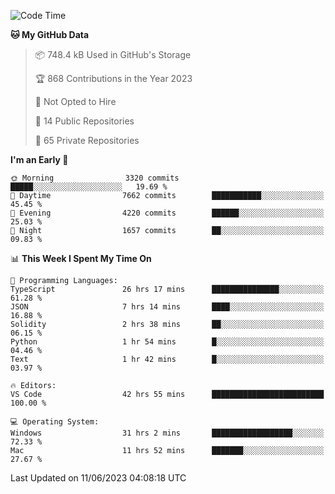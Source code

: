 <!--START_SECTION:waka-->
![Code Time](http://img.shields.io/badge/Code%20Time-4%2C176%20hrs%2033%20mins-blue)

**🐱 My GitHub Data** 

> 📦 748.4 kB Used in GitHub's Storage 
 > 
> 🏆 868 Contributions in the Year 2023
 > 
> 🚫 Not Opted to Hire
 > 
> 📜 14 Public Repositories 
 > 
> 🔑 65 Private Repositories 
 > 
**I'm an Early 🐤** 

```text
🌞 Morning                3320 commits        █████░░░░░░░░░░░░░░░░░░░░   19.69 % 
🌆 Daytime                7662 commits        ███████████░░░░░░░░░░░░░░   45.45 % 
🌃 Evening                4220 commits        ██████░░░░░░░░░░░░░░░░░░░   25.03 % 
🌙 Night                  1657 commits        ██░░░░░░░░░░░░░░░░░░░░░░░   09.83 % 
```


📊 **This Week I Spent My Time On** 

```text
💬 Programming Languages: 
TypeScript               26 hrs 17 mins      ███████████████░░░░░░░░░░   61.28 % 
JSON                     7 hrs 14 mins       ████░░░░░░░░░░░░░░░░░░░░░   16.88 % 
Solidity                 2 hrs 38 mins       ██░░░░░░░░░░░░░░░░░░░░░░░   06.15 % 
Python                   1 hr 54 mins        █░░░░░░░░░░░░░░░░░░░░░░░░   04.46 % 
Text                     1 hr 42 mins        █░░░░░░░░░░░░░░░░░░░░░░░░   03.97 % 

🔥 Editors: 
VS Code                  42 hrs 55 mins      █████████████████████████   100.00 % 

💻 Operating System: 
Windows                  31 hrs 2 mins       ██████████████████░░░░░░░   72.33 % 
Mac                      11 hrs 52 mins      ███████░░░░░░░░░░░░░░░░░░   27.67 % 
```


 Last Updated on 11/06/2023 04:08:18 UTC
<!--END_SECTION:waka-->

